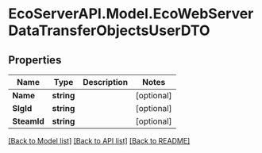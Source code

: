 # EcoServerAPI.Model.EcoWebServerDataTransferObjectsUserDTO
## Properties

Name | Type | Description | Notes
------------ | ------------- | ------------- | -------------
**Name** | **string** |  | [optional] 
**SlgId** | **string** |  | [optional] 
**SteamId** | **string** |  | [optional] 

[[Back to Model list]](../README.md#documentation-for-models) [[Back to API list]](../README.md#documentation-for-api-endpoints) [[Back to README]](../README.md)

